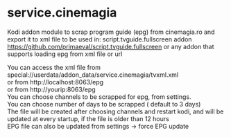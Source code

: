 # service.cinemagia

Kodi addon module to scrap program guide (epg) from cinemagia.ro and export it to xml file to be used in:
script.tvguide.fullscreen addon
https://github.com/primaeval/script.tvguide.fullscreen
 or any addon that supports loading epg from xml file or url  
 
You can access the xml file from special://userdata/addon_data/service.cinemagia/tvxml.xml  
  or from http://localhost:8063/epg  
  or from http://yourip:8063/epg   
You can choose channels to be scrapped for epg, from settings.  
You can choose number of days to be scrapped ( default to 3 days)  
The file will be created after choosing channels and restart kodi, and will be updated at every startup, if the file is older than 12 hours  
 EPG file can also be updated from settings  -> force EPG update  
